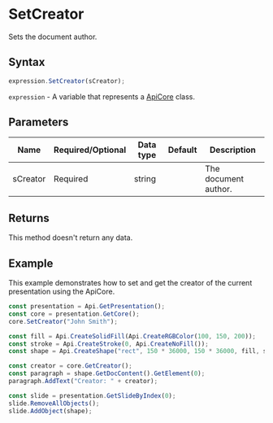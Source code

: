 # SetCreator

Sets the document author.

## Syntax

```javascript
expression.SetCreator(sCreator);
```

`expression` - A variable that represents a [ApiCore](../ApiCore.md) class.

## Parameters

| **Name** | **Required/Optional** | **Data type** | **Default** | **Description** |
| ------------- | ------------- | ------------- | ------------- | ------------- |
| sCreator | Required | string |  | The document author. |

## Returns

This method doesn't return any data.

## Example

This example demonstrates how to set and get the creator of the current presentation using the ApiCore.

```javascript editor-pptx
const presentation = Api.GetPresentation();
const core = presentation.GetCore();
core.SetCreator("John Smith");

const fill = Api.CreateSolidFill(Api.CreateRGBColor(100, 150, 200));
const stroke = Api.CreateStroke(0, Api.CreateNoFill());
const shape = Api.CreateShape("rect", 150 * 36000, 150 * 36000, fill, stroke);

const creator = core.GetCreator();
const paragraph = shape.GetDocContent().GetElement(0);
paragraph.AddText("Creator: " + creator);

const slide = presentation.GetSlideByIndex(0);
slide.RemoveAllObjects();
slide.AddObject(shape);

```

